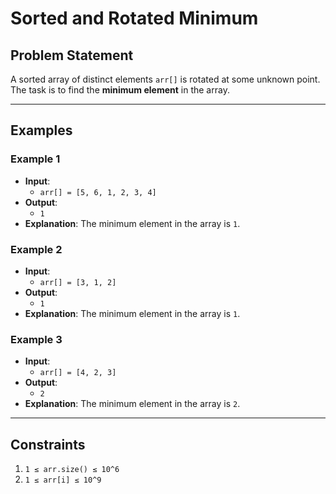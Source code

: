 # Sorted and Rotated Minimum

## Problem Statement

A sorted array of distinct elements `arr[]` is rotated at some unknown point. The task is to find the **minimum element** in the array.

---

## Examples

### Example 1
- **Input**: 
  - `arr[] = [5, 6, 1, 2, 3, 4]`
- **Output**: 
  - `1`
- **Explanation**: The minimum element in the array is `1`.

### Example 2
- **Input**: 
  - `arr[] = [3, 1, 2]`
- **Output**: 
  - `1`
- **Explanation**: The minimum element in the array is `1`.

### Example 3
- **Input**: 
  - `arr[] = [4, 2, 3]`
- **Output**: 
  - `2`
- **Explanation**: The minimum element in the array is `2`.

---

## Constraints
1. `1 ≤ arr.size() ≤ 10^6`
2. `1 ≤ arr[i] ≤ 10^9`
